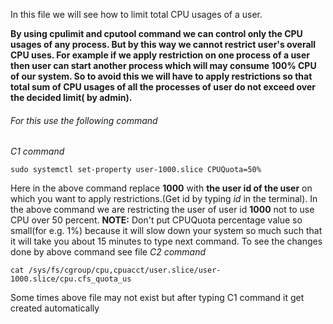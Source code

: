 In this file we will see how to limit total CPU usages of a user.

**By using cpulimit and cputool command we can control only the CPU usages of any process. But by this way we cannot restrict
user's overall CPU uses. For example if we apply restriction on one process of a user then user can start another process which
will may consume 100% CPU of our system. So to avoid this we will have to apply restrictions so that total sum of CPU usages of all the processes of user do not exceed over the decided limit( by admin).**

###### For this use the following command
*C1 command*
```
sudo systemctl set-property user-1000.slice CPUQuota=50%
```
Here in the above command replace **1000** with **the user id of the user** on which you want to apply restrictions.(Get id by typing *id* in the terminal).
In the above command we are restricting the user of user id **1000** not to use CPU over 50 percent.
**NOTE:** Don't put CPUQuota percentage value so small(for e.g. 1%) because it will slow down your system so much such that it will take you about 15 minutes to type next command. 
To see the changes done by above command see file
*C2 command*
```
cat /sys/fs/cgroup/cpu,cpuacct/user.slice/user-1000.slice/cpu.cfs_quota_us
```
Some times above file may not exist but after typing C1 command it get created automatically


